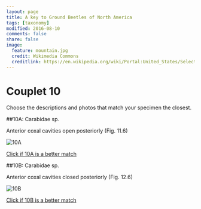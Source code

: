 ```yaml
---
layout: page
title: A key to Ground Beetles of North America
tags: [taxonomy]
modified: 2016-08-10
comments: false
share: false
image:
  feature: mountain.jpg
  credit: Wikimedia Commons
  creditlink: https://en.wikipedia.org/wiki/Portal:United_States/Selected_panorama#/media/File:Mount_Ellinor,_Mount_Washington_Panorama.jpg
---
```


# Couplet 10


Choose the descriptions and photos that match your specimen the closest. 

##10A: Carabidae sp. 

Anterior coxal cavities open posteriorly (Fig. 11.6)

![10A](//klevan.github.io/images/keyfigs/Key1_10_10A.png)

[Click if 10A is a better match](//klevan.github.io/dynamicTaxonomy/Key1_11)


##10B: Carabidae sp. 

Anterior coxal cavities closed posteriorly (Fig. 12.6)

![10B](//klevan.github.io/images/keyfigs/Key1_10_10B.png)

[Click if 10B is a better match](//klevan.github.io/dynamicTaxonomy/Key1_16)

